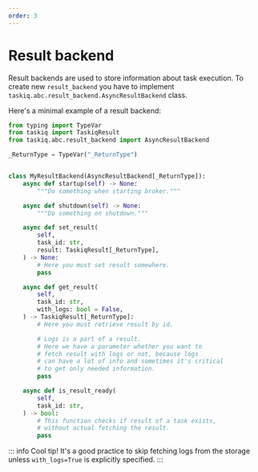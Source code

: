 ```yaml
---
order: 3
---
```


# Result backend

Result backends are used to store information about task execution.
To create new `result_backend` you have to implement `taskiq.abc.result_backend.AsyncResultBackend` class.


Here's a minimal example of a result backend:

```python
from typing import TypeVar
from taskiq import TaskiqResult
from taskiq.abc.result_backend import AsyncResultBackend

_ReturnType = TypeVar("_ReturnType")


class MyResultBackend(AsyncResultBackend[_ReturnType]):
    async def startup(self) -> None:
        """Do something when starting broker."""

    async def shutdown(self) -> None:
        """Do something on shutdown."""

    async def set_result(
        self,
        task_id: str,
        result: TaskiqResult[_ReturnType],
    ) -> None:
        # Here you must set result somewhere.
        pass

    async def get_result(
        self,
        task_id: str,
        with_logs: bool = False,
    ) -> TaskiqResult[_ReturnType]:
        # Here you must retrieve result by id.

        # Logs is a part of a result.
        # Here we have a parameter whether you want to
        # fetch result with logs or not, because logs
        # can have a lot of info and sometimes it's critical
        # to get only needed information.
        pass

    async def is_result_ready(
        self,
        task_id: str,
    ) -> bool:
        # This function checks if result of a task exists,
        # without actual fetching the result.
        pass

```

::: info Cool tip!
It's a good practice to skip fetching logs from the storage unless `with_logs=True` is explicitly specified.
:::
